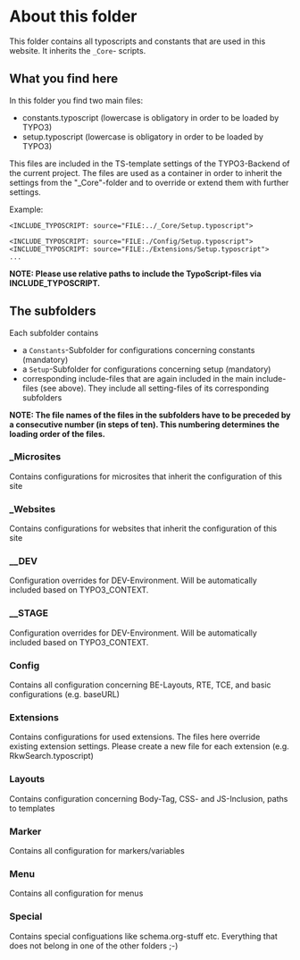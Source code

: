 # About this folder

This folder contains all typoscripts and constants that are used in this website.
It inherits the ```_Core```- scripts.

## What you find here
In this folder you find two main files:
- constants.typoscript (lowercase is obligatory in order to be loaded by TYPO3)
- setup.typoscript (lowercase is obligatory in order to be loaded by TYPO3)

This files are included in the TS-template settings of the TYPO3-Backend of the current project.
The files are used as a container in order to inherit the settings from the "_Core"-folder and
to override or extend them with further settings.

Example:
```
<INCLUDE_TYPOSCRIPT: source="FILE:../_Core/Setup.typoscript">

<INCLUDE_TYPOSCRIPT: source="FILE:./Config/Setup.typoscript">
<INCLUDE_TYPOSCRIPT: source="FILE:./Extensions/Setup.typoscript">
...
```
**NOTE: Please use relative paths to include the TypoScript-files via INCLUDE_TYPOSCRIPT.**

## The subfolders

Each subfolder contains
- a ```Constants```-Subfolder for configurations concerning constants (mandatory)
- a ```Setup```-Subfolder for configurations concerning setup (mandatory)
- corresponding include-files that are again included in the main include-files (see above). They include
all setting-files of its corresponding subfolders

**NOTE: The file names of the files in the subfolders have to be preceded by a consecutive number (in steps of ten). This numbering determines the loading order of the files.**

### _Microsites
Contains configurations for microsites that inherit the configuration of this site

### _Websites
Contains configurations for websites that inherit the configuration of this site

### __DEV
Configuration overrides for DEV-Environment. Will be automatically included based on TYPO3_CONTEXT.

### __STAGE
Configuration overrides for DEV-Environment. Will be automatically included based on TYPO3_CONTEXT.

### Config
Contains all configuration concerning BE-Layouts, RTE, TCE, and basic configurations (e.g. baseURL)

### Extensions
Contains configurations for used extensions. The files here override existing extension settings.
Please create a new file for each extension  (e.g. RkwSearch.typoscript)

### Layouts
Contains configuration concerning Body-Tag, CSS- and JS-Inclusion, paths to templates

### Marker
Contains all configuration for markers/variables

### Menu
Contains all configuration for menus

### Special
Contains special configuations like schema.org-stuff etc. Everything that does not belong in one of the other folders ;-)